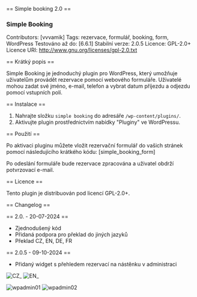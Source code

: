 == Simple booking 2.0 ==
### Simple Booking

Contributors: [vvvamik]
Tags: rezervace, formulář, booking, form, WordPress
Testováno až do: [6.6.1]
Stabilní verze: 2.0.5
Licence: GPL-2.0+
Licence URI: http://www.gnu.org/licenses/gpl-2.0.txt

== Krátký popis ==

Simple Booking je jednoduchý plugin pro WordPress, který umožňuje uživatelům provádět rezervace pomocí webového formuláře. Uživatelé mohou zadat své jméno, e-mail, telefon a vybrat datum příjezdu a odjezdu pomocí vstupních polí.

== Instalace ==

1. Nahrajte složku `simple booking` do adresáře `/wp-content/plugins/`.
2. Aktivujte plugin prostřednictvím nabídky "Pluginy" ve WordPressu.

== Použití ==

Po aktivaci pluginu můžete vložit rezervační formulář do vašich stránek pomocí následujícího krátkého kódu:
[simple_booking_form]

Po odeslání formuláře bude rezervace zpracována a uživatel obdrží potvrzovací e-mail.

== Licence ==

Tento plugin je distribuován pod licencí GPL-2.0+.

== Changelog ==

== 2.0. - 20-07-2024 ==
- Zjednodušený kód
- Přidaná podpora pro překlad do jiných jazyků
- Překlad CZ, EN, DE, FR

== 2.0.5 - 09-10-2024 ==
- Přidaný widget s přehledem rezervací na nástěnku v administraci
 
![CZ_](https://github.com/user-attachments/assets/80c89afc-5818-415c-bf86-904a0de43797)
![EN_](https://github.com/user-attachments/assets/2025bf53-761e-4118-84da-4e1e74e80e2c)

![wpadmin01](https://github.com/user-attachments/assets/894184f3-5fe6-4098-991f-a3f5551c9bbc)
![wpadmin02](https://github.com/user-attachments/assets/96e7240f-8d78-4566-9834-7721a9898f86)


